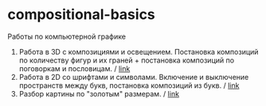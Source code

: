 # compositional-basics
Работы по компьютерной графике
1. Работа в 3D с композициями и освещением. Постановка композиций по количеству фигур и их граней + постановка композиций по поговоркам и пословицам.  /
[link](https://drive.google.com/drive/folders/1r2MaHapgcpNymMtbQ0MbveUVv9CI4_rF?usp=sharing)
2. Работа в 2D со шрифтами и символами. Включение и выключение пространств между букв, постановка композиций из букв.  / 
[link](https://drive.google.com/drive/folders/1QObFe-Zdk-z1iMgeRDm76JQ3DDwX0kzu?usp=sharing)
3. Разбор картины по "золотым" размерам.  /
[link](https://drive.google.com/file/d/12aRL0FdOu1hkP095GH784xpT3_n172VL/view?usp=sharing)
